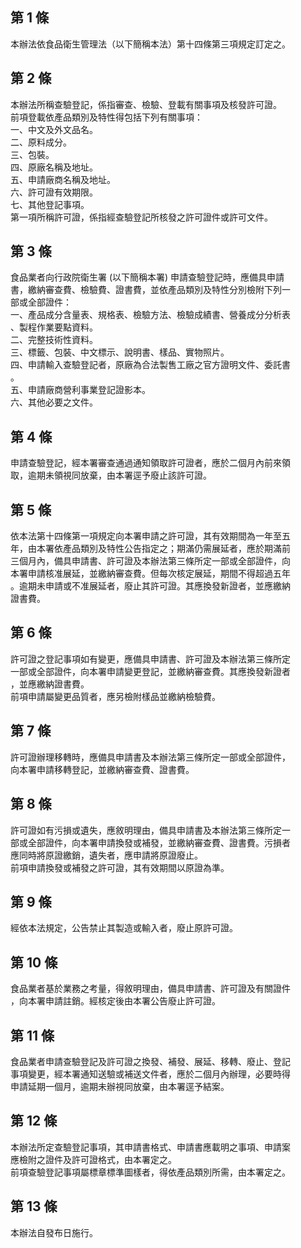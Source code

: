 第 1 條
-------
本辦法依食品衛生管理法（以下簡稱本法）第十四條第三項規定訂定之。

第 2 條
-------
本辦法所稱查驗登記，係指審查、檢驗、登載有關事項及核發許可證。  
前項登載依產品類別及特性得包括下列有關事項：  
一、中文及外文品名。  
二、原料成分。  
三、包裝。  
四、原廠名稱及地址。  
五、申請廠商名稱及地址。  
六、許可證有效期限。  
七、其他登記事項。  
第一項所稱許可證，係指經查驗登記所核發之許可證件或許可文件。

第 3 條
-------
食品業者向行政院衛生署 (以下簡稱本署) 申請查驗登記時，應備具申請  
書，繳納審查費、檢驗費、證書費，並依產品類別及特性分別檢附下列一  
部或全部證件：  
一、產品成分含量表、規格表、檢驗方法、檢驗成績書、營養成分分析表  
    、製程作業要點資料。  
二、完整技術性資料。  
三、標籤、包裝、中文標示、說明書、樣品、實物照片。  
四、申請輸入查驗登記者，原廠為合法製售工廠之官方證明文件、委託書  
    。  
五、申請廠商營利事業登記證影本。  
六、其他必要之文件。

第 4 條
-------
申請查驗登記，經本署審查通過通知領取許可證者，應於二個月內前來領  
取，逾期未領視同放棄，由本署逕予廢止該許可證。

第 5 條
-------
依本法第十四條第一項規定向本署申請之許可證，其有效期間為一年至五  
年，由本署依產品類別及特性公告指定之；期滿仍需展延者，應於期滿前  
三個月內，備具申請書、許可證及本辦法第三條所定一部或全部證件，向  
本署申請核准展延，並繳納審查費。但每次核定展延，期間不得超過五年  
。逾期未申請或不准展延者，廢止其許可證。其應換發新證者，並應繳納  
證書費。

第 6 條
-------
許可證之登記事項如有變更，應備具申請書、許可證及本辦法第三條所定  
一部或全部證件，向本署申請變更登記，並繳納審查費。其應換發新證者  
，並應繳納證書費。  
前項申請屬變更品質者，應另檢附樣品並繳納檢驗費。

第 7 條
-------
許可證辦理移轉時，應備具申請書及本辦法第三條所定一部或全部證件，  
向本署申請移轉登記，並繳納審查費、證書費。

第 8 條
-------
許可證如有污損或遺失，應敘明理由，備具申請書及本辦法第三條所定一  
部或全部證件，向本署申請換發或補發，並繳納審查費、證書費。污損者  
應同時將原證繳銷，遺失者，應申請將原證廢止。  
前項申請換發或補發之許可證，其有效期間以原證為準。

第 9 條
-------
經依本法規定，公告禁止其製造或輸入者，廢止原許可證。

第 10 條
--------
食品業者基於業務之考量，得敘明理由，備具申請書、許可證及有關證件  
，向本署申請註銷。經核定後由本署公告廢止許可證。

第 11 條
--------
食品業者申請查驗登記及許可證之換發、補發、展延、移轉、廢止、登記  
事項變更，經本署通知送驗或補送文件者，應於二個月內辦理，必要時得  
申請延期一個月，逾期未辦視同放棄，由本署逕予結案。

第 12 條
--------
本辦法所定查驗登記事項，其申請書格式、申請書應載明之事項、申請案  
應檢附之證件及許可證格式，由本署定之。  
前項查驗登記事項屬標章標準圖樣者，得依產品類別所需，由本署定之。

第 13 條
--------
本辦法自發布日施行。

